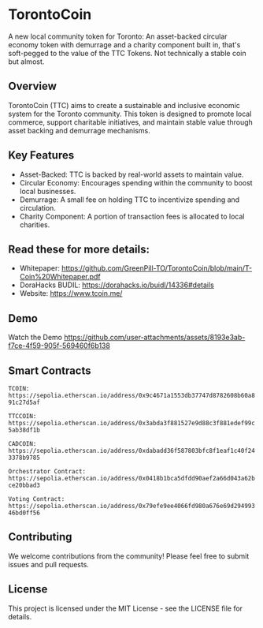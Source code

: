 # TorontoCoin
A new local community token for Toronto: An asset-backed circular economy token with demurrage and a charity component built in, that's soft-pegged to the value of the TTC Tokens. Not technically a stable coin but almost.

## Overview
TorontoCoin (TTC) aims to create a sustainable and inclusive economic system for the Toronto community. This token is designed to promote local commerce, support charitable initiatives, and maintain stable value through asset backing and demurrage mechanisms.

## Key Features
- Asset-Backed: TTC is backed by real-world assets to maintain value.
- Circular Economy: Encourages spending within the community to boost local businesses.
- Demurrage: A small fee on holding TTC to incentivize spending and circulation.
- Charity Component: A portion of transaction fees is allocated to local charities.

## Read these for more details: 
- Whitepaper: https://github.com/GreenPill-TO/TorontoCoin/blob/main/T-Coin%20Whitepaper.pdf
- DoraHacks BUDIL: https://dorahacks.io/buidl/14336#details
- Website: https://www.tcoin.me/

## Demo
Watch the Demo
https://github.com/user-attachments/assets/8193e3ab-f7ce-4f59-905f-569460f6b138

## Smart Contracts

`TCOIN: https://sepolia.etherscan.io/address/0x9c4671a1553db37747d8782608b60a891c27d5af`

`TTCCOIN: https://sepolia.etherscan.io/address/0x3abda3f881527e9d88c3f881edef99c5ab38df1b`

`CADCOIN: https://sepolia.etherscan.io/address/0xdabadd36f587803bfc8f1eaf1c40f243378b9785`

`Orchestrator Contract: https://sepolia.etherscan.io/address/0x0418b1bca5dfdd90aef2a66d043a62bce20bbad3`

`Voting Contract: https://sepolia.etherscan.io/address/0x79efe9ee4066fd980a676e69d29499346bd0ff56`

## Contributing
We welcome contributions from the community! Please feel free to submit issues and pull requests.

## License
This project is licensed under the MIT License - see the LICENSE file for details.

